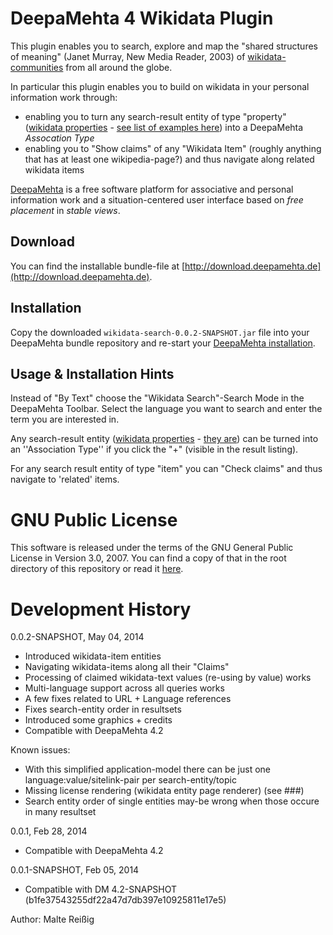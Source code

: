 
# DeepaMehta 4 Wikidata Plugin

This plugin enables you to search, explore and map the "shared structures of meaning" (Janet Murray, New Media Reader, 2003) of [wikidata-communities](http://www.wikidata.org/wiki) from all around the globe.

In particular this plugin enables you to build on wikidata in your personal information work through:

* enabling you to turn any search-result entity of type "property" ([wikidata properties](http://meta.wikimedia.org/wiki/Wikidata/Data_model#Properties) - [see list of examples here](https://www.wikidata.org/wiki/Wikidata:List_of_properties)) into a DeepaMehta *Assocation Type*
* enabling you to "Show claims" of any "Wikidata Item" (roughly anything that has at least one wikipedia-page?) and thus navigate along related wikidata items

[DeepaMehta](http://www.deepamehta.de) is a free software platform for associative and personal information work and a situation-centered user interface based on *free placement* in *stable views*.

## Download

You can find the installable bundle-file at [http://download.deepamehta.de](http://download.deepamehta.de).


## Installation

Copy the downloaded `wikidata-search-0.0.2-SNAPSHOT.jar` file into your DeepaMehta bundle repository and re-start your [DeepaMehta installation](https://github.com/jri/deepamehta#requirements).


## Usage & Installation Hints

Instead of "By Text" choose the "Wikidata Search"-Search Mode in the DeepaMehta Toolbar. Select the language you want to search and enter the term you are interested in.

Any search-result entity ([wikidata properties](http://meta.wikimedia.org/wiki/Wikidata/Data_model#Properties) - [they are](https://www.wikidata.org/wiki/Wikidata:List_of_properties)) can be turned into an ''Association Type'' if you click the "+" (visible in the result listing).

For any search result entity of type "item" you can "Check claims" and thus navigate to 'related' items.


# GNU Public License

This software is released under the terms of the GNU General Public License in Version 3.0, 2007. You can find a copy of that in the root directory of this repository or read it [here](http://www.gnu.org/licenses/gpl).


# Development History

0.0.2-SNAPSHOT, May 04, 2014
- Introduced wikidata-item entities
- Navigating wikidata-items along all their "Claims"
- Processing of claimed wikidata-text values (re-using by value) works
- Multi-language support across all queries works
- A few fixes related to URL + Language references
- Fixes search-entity order in resultsets
- Introduced some graphics + credits
- Compatible with DeepaMehta 4.2

Known issues:
- With this simplified application-model there can be just one 
  language:value/sitelink-pair per search-entity/topic
- Missing license rendering (wikidata entity page renderer) (see ###)
- Search entity order of single entities may-be wrong when 
  those occure in many resultset

0.0.1, Feb 28, 2014
- Compatible with DeepaMehta 4.2

0.0.1-SNAPSHOT, Feb 05, 2014

- Compatible with DM 4.2-SNAPSHOT (b1fe37543255df22a47d7db397e10925811e17e5)

Author: Malte Reißig

